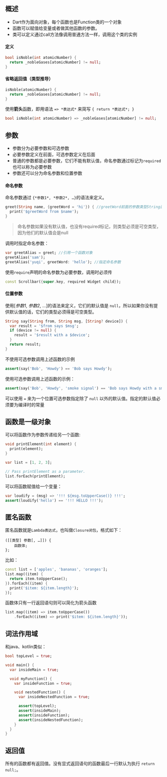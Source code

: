 ## 概述

- Dart作为面向对象，每个函数也是Function类的一个对象
- 函数可以赋值给变量或者做其他函数的参数。
- 类可以定义通过call方法像调用普通方法一样，调用这个类的实例

#### 定义

```dart
bool isNoble(int atomicNumber) {
  return _nobleGases[atomicNumber] != null;
}
```

#### 省略返回值（类型推导）

```dart
isNoble(atomicNumber) {
  return _nobleGases[atomicNumber] != null;
}
```

使用**箭头**函数，即用语法 `=> *表达式*` 来简写 `{ return *表达式*; }` 

```dart
bool isNoble(int atomicNumber) => _nobleGases[atomicNumber] != null;
```

## 参数

- 参数分为必要参数和可选参数
- 必要参数定义在前面，可选参数定义在后面
- 普通的参数都是必要参数，它们不能有默认值，命名参数通过标记为`required`也可以称为必要参数
- 参数还可以分为命名参数和位置参数

#### 命名参数

命名参数通过 `{*参数1*, *参数2*, …}`的语法来定义。

```dart
greet(String name, {greetWord = 'hi'}) { //greetWord前面的参数类型String还可以省略，用类型推断推断出来
  print('$greetWord from $name');
}
```

> 命名参数如果没有默认值，也没有required标记，则类型必须是可空类型，因为他们的默认值会是null

调用时指定命名参数：

```dart
var greetAlias = greet; //引用一个函数对象
greetAlias('sam');
greetAlias('yuqi', greetWord: 'hello'); //指定命名参数
```

使用`require`声明的命名参数为必要参数，调用时必须传

```dart
const Scrollbar({super.key, required Widget child});
```

#### 位置参数

使用[*参数1*, *参数2*, …]的语法来定义，它们的默认值是 `null`，所以如果你没有提供默认值的话，它们的类型必须得是可空类型。

```dart
String say(String from, String msg, [String? device]) {
  var result = '$from says $msg';
  if (device != null) {
    result = '$result with a $device';
  }
  return result;
}
```

不使用可选参数调用上述函数的示例

```dart
assert(say('Bob', 'Howdy') == 'Bob says Howdy');
```

使用可选参数调用上述函数的示例：

```dart
assert(say('Bob', 'Howdy', 'smoke signal') == 'Bob says Howdy with a smoke signal');
```

可以使用 `=` 来为一个位置可选参数指定除了 `null` 以外的默认值。指定的默认值必须要为编译时的常量

## 函数是一级对象

可以将函数作为参数传递给另一个函数:

```dart
void printElement(int element) {
  print(element);
}

var list = [1, 2, 3];

// Pass printElement as a parameter.
list.forEach(printElement);
```

可以将函数赋值给一个变量：

```dart
var loudify = (msg) => '!!! ${msg.toUpperCase()} !!!';
assert(loudify('hello') == '!!! HELLO !!!');
```

## 匿名函数

匿名函数就是`Lambda表达式`，也叫做`Closure闭包`，格式如下：

```
([[类型] 参数[, …]]) {
	函数体;
};
```

比如：

```dart
const list = ['apples', 'bananas', 'oranges'];
list.map((item) {
  return item.toUpperCase();
}).forEach((item) {
  print('$item: ${item.length}');
});
```

函数体只有一行返回语句则可以简化为箭头函数

```dart
list.map((item) => item.toUpperCase())
    .forEach((item) => print('$item: ${item.length}'));
```

## 词法作用域

和java、kotlin类似：

```dart
bool topLevel = true;

void main() {
  var insideMain = true;

  void myFunction() {
    var insideFunction = true;

    void nestedFunction() {
      var insideNestedFunction = true;

      assert(topLevel);
      assert(insideMain);
      assert(insideFunction);
      assert(insideNestedFunction);
    }
  }
}
```

## 返回值

所有的函数都有返回值。没有显式返回语句的函数最后一行默认为执行 `return null;`。